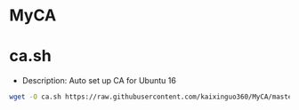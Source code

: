 # MyCA

ca.sh
=======

- Description: Auto set up CA for Ubuntu 16
```bash
wget -O ca.sh https://raw.githubusercontent.com/kaixinguo360/MyCA/master/ca.sh && chmod +x ca.sh && sudo ./ca.sh
```
